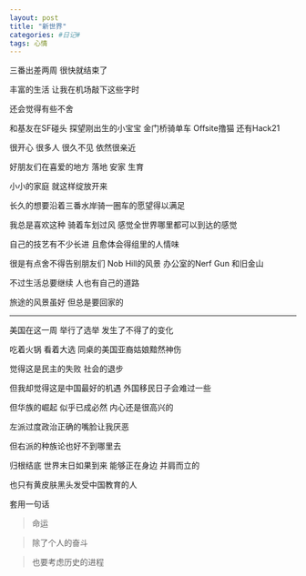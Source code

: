 ```yaml
---
layout: post
title: "新世界"
categories: #日记#
tags: 心情
---
```


三番出差两周 很快就结束了   

丰富的生活 让我在机场敲下这些字时   
<!--more-->

还会觉得有些不舍   

和基友在SF碰头 探望刚出生的小宝宝 金门桥骑单车 Offsite撸猫 还有Hack21   

很开心 很多人 很久不见 依然很亲近   

好朋友们在喜爱的地方 落地 安家 生育   

小小的家庭 就这样绽放开来   

长久的想要沿着三番水岸骑一圈车的愿望得以满足   

我总是喜欢这种 骑着车划过风 感觉全世界哪里都可以到达的感觉   

自己的技艺有不少长进 且愈体会得组里的人情味   

很是有点舍不得告别朋友们 Nob Hill的风景 办公室的Nerf Gun 和旧金山   

不过生活总要继续 人也有自己的道路   

旅途的风景虽好 但总是要回家的   

--------------------------

美国在这一周 举行了选举 发生了不得了的变化   

吃着火锅 看着大选 同桌的美国亚裔姑娘黯然神伤   

觉得这是民主的失败 社会的退步   

但我却觉得这是中国最好的机遇 外国移民日子会难过一些    

但华族的崛起 似乎已成必然 内心还是很高兴的    

左派过度政治正确的嘴脸让我厌恶   

但右派的种族论也好不到哪里去   

归根结底 世界末日如果到来 能够正在身边 并肩而立的   

也只有黄皮肤黑头发受中国教育的人   

套用一句话   

>命运   

>除了个人的奋斗   

>也要考虑历史的进程   





